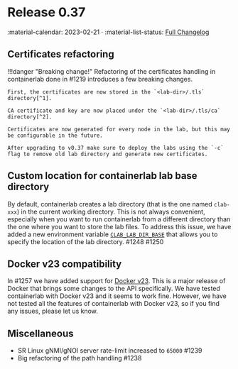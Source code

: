 # Release 0.37

:material-calendar: 2023-02-21 · :material-list-status: [Full Changelog](https://github.com/srl-labs/containerlab/releases)

## Certificates refactoring

!!!danger "Breaking change!"
    Refactoring of the certificates handling in containerlab done in #1219 introduces a few breaking changes.

    First, the certificates are now stored in the `<lab-dir>/.tls` directory[^1].

    CA certificate and key are now placed under the `<lab-dir>/.tls/ca` directory[^2].

    Certificates are now generated for every node in the lab, but this may be configurable in the future.

    After upgrading to v0.37 make sure to deploy the labs using the `-c` flag to remove old lab directory and generate new certificates.

## Custom location for containerlab lab base directory

By default, containerlab creates a lab directory (that is the one named `clab-xxx`) in the current working directory. This is not always convenient, especially when you want to run containerlab from a different directory than the one where you want to store the lab files. To address this issue, we have added a new environment variable [`CLAB_LAB_DIR_BASE`](../cmd/deploy.md#clab_labdir_base) that allows you to specify the location of the lab directory. #1248 #1250

## Docker v23 compatibility

In #1257 we have added support for [Docker v23](https://github.com/moby/moby/releases/tag/v23.0.0). This is a major release of Docker that brings some changes to the API specifically. We have tested containerlab with Docker v23 and it seems to work fine. However, we have not tested all the features of containerlab with Docker v23, so if you find any issues, please let us know.

## Miscellaneous

* SR Linux gNMI/gNOI server rate-limit increased to `65000` #1239
* Big refactoring of the path handling #1238

[^1]: Previous path was `<lab-dir>/ca`
[^2]: Previous path was `<lab-dir>/ca/root`
